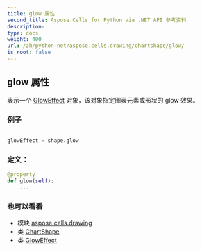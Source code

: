 ```yaml
---
title: glow 属性
second_title: Aspose.Cells for Python via .NET API 参考资料
description:
type: docs
weight: 400
url: /zh/python-net/aspose.cells.drawing/chartshape/glow/
is_root: false
---
```

## glow 属性

表示一个 [GlowEffect](/cells/zh/python-net/aspose.cells.drawing/gloweffect) 对象，该对象指定图表元素或形状的 glow 效果。

### 例子

```python

glowEffect = shape.glow

```
### 定义：
```python
@property
def glow(self):
    ...
```

### 也可以看看
* 模块 [aspose.cells.drawing](../../)
* 类 [ChartShape](/cells/zh/python-net/aspose.cells.drawing/chartshape)
* 类 [GlowEffect](/cells/zh/python-net/aspose.cells.drawing/gloweffect)
